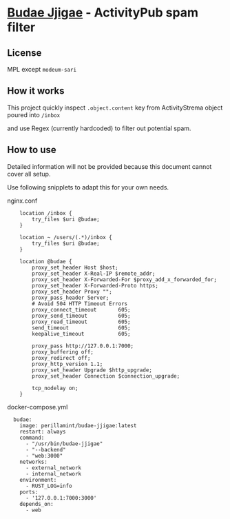 # [Budae Jjigae](https://en.wikipedia.org/wiki/Budae-jjigae) - ActivityPub spam filter

## License
MPL except `modeum-sari`

## How it works

This project quickly inspect `.object.content` key from ActivityStrema object poured into `/inbox`

and use Regex (currently hardcoded) to filter out potential spam.

## How to use

Detailed information will not be provided because this document cannot cover all setup.

Use following snipplets to adapt this for your own needs.

nginx.conf
```
    location /inbox {
        try_files $uri @budae;
    }

    location ~ /users/(.*)/inbox {
        try_files $uri @budae;
    }

    location @budae {
        proxy_set_header Host $host;
        proxy_set_header X-Real-IP $remote_addr;
        proxy_set_header X-Forwarded-For $proxy_add_x_forwarded_for;
        proxy_set_header X-Forwarded-Proto https;
        proxy_set_header Proxy "";
        proxy_pass_header Server;
        # Avoid 504 HTTP Timeout Errors
        proxy_connect_timeout       605;
        proxy_send_timeout          605;
        proxy_read_timeout          605;
        send_timeout                605;
        keepalive_timeout           605;

        proxy_pass http://127.0.0.1:7000;
        proxy_buffering off;
        proxy_redirect off;
        proxy_http_version 1.1;
        proxy_set_header Upgrade $http_upgrade;
        proxy_set_header Connection $connection_upgrade;

        tcp_nodelay on;
    }
```

docker-compose.yml
```
  budae:
    image: perillamint/budae-jjigae:latest
    restart: always
    command:
      - "/usr/bin/budae-jjigae"
      - "--backend"
      - "web:3000"
    networks:
      - external_network
      - internal_network
    environment:
      - RUST_LOG=info
    ports:
      - '127.0.0.1:7000:3000'
    depends_on:
      - web
```

